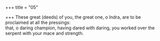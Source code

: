 +++
title = "05"

+++
These great (deeds) of you, the great one, o Indra, are to be proclaimed  at all the pressings:  
that, o daring champion, having dared with daring, you worked over the  serpent with your mace and strength.  